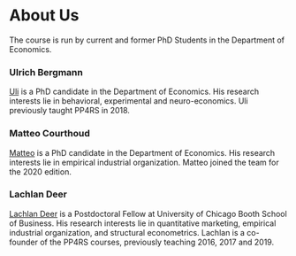 # About Us

The course is run by current and former PhD Students in the Department of Economics.

### Ulrich Bergmann

[Uli](https://www.econ.uzh.ch/en/people/graduatestudents/bergmann.html) is a PhD candidate in the Department of Economics. His research interests lie in behavioral, experimental and neuro-economics.
Uli previously taught PP4RS in 2018.

### Matteo Courthoud

[Matteo](https://matteocourthoud.github.io/) is a PhD candidate in the Department of Economics. His research interests lie in empirical industrial organization. Matteo joined the team for the 2020 edition.

### Lachlan Deer

[Lachlan Deer](https://lachlandeer.github.io) is a Postdoctoral Fellow at University of Chicago Booth School of Business. His research interests lie in quantitative marketing, empirical industrial organization, and structural econometrics. Lachlan is a co-founder of the PP4RS courses, previously teaching 2016, 2017 and 2019.
